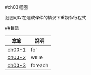#ch03 迴圈


迴圈可以在達成條件的情況下重複執行程式




##目錄

|章節                                        |說明                                         |
|--------------------------------------------|---------------------------------------------|
|[ch03-1](ch03-1/)                           |for                                          |
|[ch03-2](ch03-2/)                           |while                                        |
|[ch03-3](ch03-3/)                           |foreach                                      |
